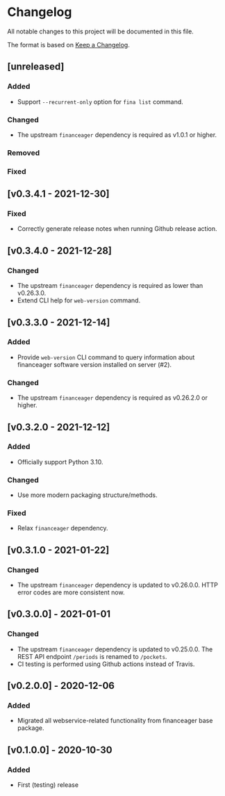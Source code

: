 # Changelog
All notable changes to this project will be documented in this file.

The format is based on [Keep a Changelog](https://keepachangelog.com/en/1.0.0/).

## [unreleased]
### Added
- Support `--recurrent-only` option for `fina list` command.
### Changed
- The upstream `financeager` dependency is required as v1.0.1 or higher.
### Removed
### Fixed

## [v0.3.4.1 - 2021-12-30]
### Fixed
- Correctly generate release notes when running Github release action.

## [v0.3.4.0 - 2021-12-28]
### Changed
- The upstream `financeager` dependency is required as lower than v0.26.3.0.
- Extend CLI help for `web-version` command.

## [v0.3.3.0 - 2021-12-14]
### Added
- Provide `web-version` CLI command to query information about financeager software version installed on server (#2).
### Changed
- The upstream `financeager` dependency is required as v0.26.2.0 or higher.

## [v0.3.2.0 - 2021-12-12]
### Added
- Officially support Python 3.10.
### Changed
- Use more modern packaging structure/methods.
### Fixed
- Relax `financeager` dependency.

## [v0.3.1.0 - 2021-01-22]
### Changed
- The upstream `financeager` dependency is updated to v0.26.0.0. HTTP error codes are more consistent now.

## [v0.3.0.0] - 2021-01-01
### Changed
- The upstream `financeager` dependency is updated to v0.25.0.0. The REST API endpoint `/periods` is renamed to `/pockets`.
- CI testing is performed using Github actions instead of Travis.

## [v0.2.0.0] - 2020-12-06
### Added
- Migrated all webservice-related functionality from financeager base package.

## [v0.1.0.0] - 2020-10-30
### Added
- First (testing) release
